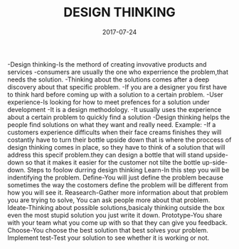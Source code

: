 ﻿---
layout: 
title: "DESIGN THINKING"
date: 2017-07-24
categories: 
---

-Design thinking-Is the methord of creating invovative products and services
-consumers are usually the one who experrience the problem,that needs the solution.
-Thinking about the solutions comes after a deep discovery about that specific problem.
-If you are a designer you first have to think hard before coming up with a solution to a certain problem.
-User experience-Is looking for how to meet prefences for a solution under development
                -It is a design methodology.
		-It usually uses the experience about a certain problem to quickly find a solution
-Design thinking helps the people find solutions on what they want and really need.
                 Example:
-If a customers experience difficults when their face creams finishes they will costantly have to turn their bottle upside down
 that is where the proccess of design thinking comes in place, so they have to think of a solution that will address this specif problem.they can design a bottle that will stand upside-down so that it makes it easier for the customer not tilte the bottle up-side-down.
                Steps to foolow durring design thinking
Learn-In this step you will be indentifying the problem.
Define-You will just define the problem because sometimes the way the costomers define the
       problem will be different from how you will see it. 
Reasearch-Gather more information about that problem you are trying to solve, You can ask people 
       more about that problem.
Ideate-Thinking about possible solutions,basicaly thinking outside the box even the most stupid solution you just write it down.
Prototype-You share with your team what you come up with so that they can give you feedback.
Choose-You choose the best solution that best solves your problem.
Implement test-Test your solution to see whether it is working or not.

